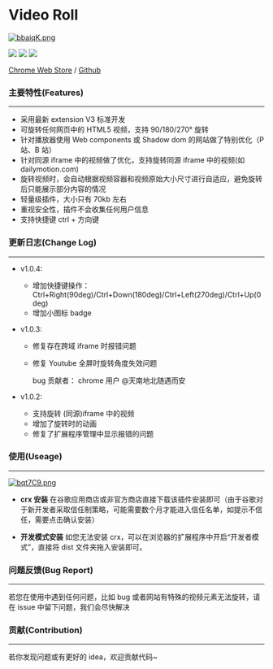 <!--
 * @description: video roll
 * @Author: Gouxinyu
 * @Date: 2022-01-13 22:43:33
-->

# Video Roll

[![bbaiqK.png](https://s1.ax1x.com/2022/03/13/bbaiqK.png)](https://imgtu.com/i/bbaiqK)

![](https://img.shields.io/github/stars/gxy5202/VideoRoll) ![](https://img.shields.io/github/package-json/v/gxy5202/VideoRoll) ![](https://img.shields.io/github/package-json/license/gxy5202/VideoRoll)

[Chrome Web Store](https://chrome.google.com/webstore/detail/video-roll/cokngoholafkeghnhhdlmiadlojpindm?hl=zh-CN&authuser=0 "Chrome Web Store") / [Github](https://github.com/gxy5202/ "Github")

### 主要特性(Features)

---

-   采用最新 extension V3 标准开发
-   可旋转任何网页中的 HTML5 视频，支持 90/180/270° 旋转
-   针对播放器使用 Web components 或 Shadow dom 的网站做了特别优化（P 站、B 站）
-   针对同源 iframe 中的视频做了优化，支持旋转同源 iframe 中的视频(如 dailymotion.com)
-   旋转视频时，会自动根据视频容器和视频原始大小尺寸进行自适应，避免旋转后只能展示部分内容的情况
-   轻量级插件，大小只有 70kb 左右
-   重视安全性，插件不会收集任何用户信息
-   支持快捷键 ctrl + 方向键

### 更新日志(Change Log)

---

-   v1.0.4:

    -   增加快捷键操作：Ctrl+Right(90deg)/Ctrl+Down(180deg)/Ctrl+Left(270deg)/Ctrl+Up(0deg)
    -   增加小图标 badge

-   v1.0.3:

    -   修复存在跨域 iframe 时报错问题
    -   修复 Youtube 全屏时旋转角度失效问题

        bug 贡献者：
        chrome 用户 @天南地北随遇而安

-   v1.0.2:
    -   支持旋转 (同源)iframe 中的视频
    -   增加了旋转时的动画
    -   修复了扩展程序管理中显示报错的问题

### 使用(Useage)

---

[![bqt7C9.png](https://s1.ax1x.com/2022/03/13/bqt7C9.png)](https://imgtu.com/i/bqt7C9)

-   **crx 安装**
    在谷歌应用商店或非官方商店直接下载该插件安装即可（由于谷歌对于新开发者采取信任制策略，可能需要数个月才能进入信任名单，如提示不信任，需要点击确认安装）

-   **开发模式安装**
    如您无法安装 crx，可以在浏览器的扩展程序中开启“开发者模式”，直接将 dist 文件夹拖入安装即可。

### 问题反馈(Bug Report)

---

若您在使用中遇到任何问题，比如 bug 或者网站有特殊的视频元素无法旋转，请在 issue 中留下问题，我们会尽快解决

### 贡献(Contribution)

---

若你发现问题或有更好的 idea，欢迎贡献代码~
